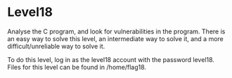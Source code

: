 # Level18

Analyse the C program, and look for vulnerabilities in the program. There is an easy way to solve this level, an intermediate way to solve it, and a more difficult/unreliable way to solve it.

To do this level, log in as the level18 account with the password level18. Files for this level can be found in /home/flag18.

